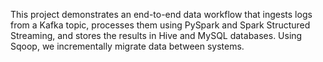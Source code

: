 This project demonstrates an end-to-end data workflow that ingests logs from a Kafka topic, processes them using PySpark and Spark Structured Streaming, and stores the results in Hive and MySQL databases. Using Sqoop, we incrementally migrate data between systems.
